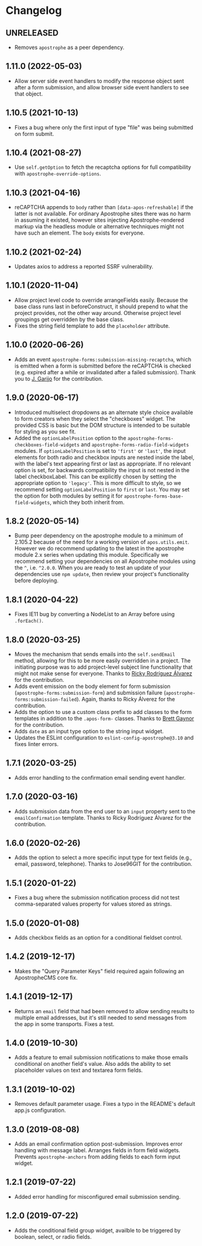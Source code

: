 # Changelog

## UNRELEASED

- Removes `apostrophe` as a peer dependency.

## 1.11.0 (2022-05-03)

- Allow server side event handlers to modify the response object sent after a form submission, and allow browser side event handlers to see that object.

## 1.10.5 (2021-10-13)

- Fixes a bug where only the first input of type "file" was being submitted on form submit.

## 1.10.4 (2021-08-27)

- Use `self.getOption` to fetch the recaptcha options for full compatibility with `apostrophe-override-options`.

## 1.10.3 (2021-04-16)

- reCAPTCHA appends to `body` rather than `[data-apos-refreshable]` if the latter is not available. For ordinary Apostrophe sites there was no harm in assuming it existed, however sites injecting Apostrophe-rendered markup via the headless module or alternative techniques might not have such an element. The `body` exists for everyone.

## 1.10.2 (2021-02-24)

- Updates axios to address a reported SSRF vulnerability.

## 1.10.1 (2020-11-04)

- Allow project level code to override arrangeFields easily. Because the base class runs last in beforeConstruct, it should prepend to what the project provides, not the other way around. Otherwise project level groupings get overridden by the base class.
- Fixes the string field template to add the `placeholder` attribute.

## 1.10.0 (2020-06-26)

- Adds an event `apostrophe-forms:submission-missing-recaptcha`, which is emitted when a form is submitted before the reCAPTCHA is checked (e.g. expired after a while or invalidated after a failed submission). Thank you to [J. Garijo](https://github.com/jogarijo) for the contribution.

## 1.9.0 (2020-06-17)

- Introduced multiselect dropdowns as an alternate style choice available to form creators when they select the "checkboxes" widget. The provided CSS is basic but the DOM structure is intended to be suitable for styling as you see fit.
- Added the `optionLabelPosition` option to the `apostrophe-forms-checkboxes-field-widgets` and `apostrophe-forms-radio-field-widgets` modules. If `optionLabelPosition` is set to `'first'` or `'last'`, the input elements for both radio and checkbox inputs are nested inside the label, with the label's text appearing first or last as appropriate. If no relevant option is set, for backwards compatibility the input is not nested in the label checkboxLabel. This can be explicitly chosen by setting the appropriate option to `'legacy'`. This is more difficult to style, so we recommend setting `optionLabelPosition` to `first` or `last`. You may set the option for both modules by setting it for `apostrophe-forms-base-field-widgets`, which they both inherit from.

## 1.8.2 (2020-05-14)

- Bump peer dependency on the apostrophe module to a minimum of 2.105.2 because of the need for a working version of `apos.utils.emit`. However we do recommend updating to the latest in the apostrophe module 2.x series when updating this module. Specifically we recommend setting your dependencies on all Apostrophe modules using the `^`, i.e. `^2.0.0`. When you are ready to test an update of your dependencies use `npm update`, then review your project's functionality before deploying.

## 1.8.1 (2020-04-22)

- Fixes IE11 bug by converting a NodeList to an Array before using `.forEach()`.

## 1.8.0 (2020-03-25)

- Moves the mechanism that sends emails into the `self.sendEmail` method, allowing for this to be more easily overridden in a project. The initiating purpose was to add project-level subject line functionality that might not make sense for everyone. Thanks to [Ricky Rodríguez Álvarez](https://github.com/rjrodriguezalvarez97) for the contribution.
- Adds event emission on the body element for form submission (`apostrophe-forms:submission-form`) and submission failure (`apostrophe-forms:submission-failed`). Again, thanks to Ricky Álverez for the contribution.
- Adds the option to use a custom class prefix to add classes to the form templates in addition to the `.apos-form-` classes. Thanks to [Brett Gaynor](https://github.com/bgaynor78) for the contribution.
- Adds `date` as an input type option to the string input widget.
- Updates the ESLint configuration to `eslint-config-apostrophe@3.10` and fixes linter errors.

## 1.7.1 (2020-03-25)

- Adds error handling to the confirmation email sending event handler.

## 1.7.0 (2020-03-16)

- Adds submission data from the end user to an `input` property sent to the `emailConfirmation` template. Thanks to Ricky Rodríguez Álvarez for the contribution.

## 1.6.0 (2020-02-26)

- Adds the option to select a more specific input type for text fields (e.g., email, password, telephone). Thanks to Jose96GIT for the contribution.

## 1.5.1 (2020-01-22)

- Fixes a bug where the submission notification process did not test comma-separated values property for values stored as strings.

## 1.5.0 (2020-01-08)

- Adds checkbox fields as an option for a conditional fieldset control.

## 1.4.2 (2019-12-17)

- Makes the "Query Parameter Keys" field required again following an ApostropheCMS core fix.

## 1.4.1 (2019-12-17)

- Returns an `email` field that had  been removed to allow sending results to multiple email addresses, but it's still needed to send messages from the app in some transports. Fixes a test.

## 1.4.0 (2019-10-30)

- Adds a feature to email submission notifications to make those emails conditional on another field's value. Also adds the ability to set placeholder values on text and textarea form fields.

## 1.3.1 (2019-10-02)

- Removes default parameter usage. Fixes a typo in the README's default app.js configuration.

## 1.3.0 (2019-08-08)

- Adds an email confirmation option post-submission. Improves error handling with message label. Arranges fields in form field widgets. Prevents `apostrophe-anchors` from adding fields to each form input widget.

## 1.2.1 (2019-07-22)

- Added error handling for misconfigured email submission sending.

## 1.2.0 (2019-07-22)

- Adds the conditional field group widget, availble to be triggered by boolean, select, or radio fields.
